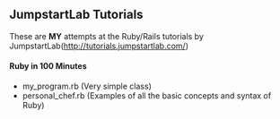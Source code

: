 ## JumpstartLab Tutorials

These are **MY** attempts at the Ruby/Rails tutorials by JumpstartLab(http://tutorials.jumpstartlab.com/)

#### Ruby in 100 Minutes

- my_program.rb (Very simple class)
- personal_chef.rb (Examples of all the basic concepts and syntax of Ruby)
